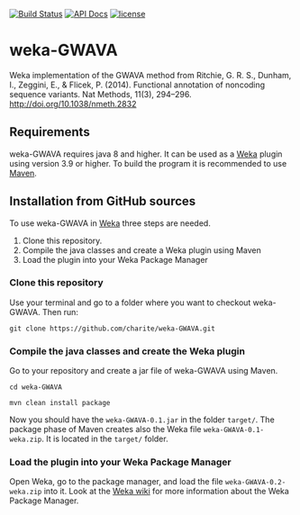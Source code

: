 [![Build Status](https://travis-ci.org/charite/weka-GWAVA.svg?branch=master)](https://travis-ci.org/charite/weka-GWAVA)
[![API Docs](https://img.shields.io/badge/api-v0.1-blue.svg?style=flat)](http://charite.github.io/weka-GWAVA/api/0.1/)
[![license](https://img.shields.io/badge/licence-GNU%20GPLv3-blue.svg)](https://www.gnu.org/licenses/gpl-3.0.txt)

# weka-GWAVA

Weka implementation of the GWAVA method from 
Ritchie, G. R. S., Dunham, I., Zeggini, E., & Flicek, P. (2014). Functional annotation of noncoding sequence variants. Nat Methods, 11(3), 294–296. http://doi.org/10.1038/nmeth.2832

## Requirements

weka-GWAVA requires java 8 and higher. It can be used as a [Weka](http://www.cs.waikato.ac.nz/~ml/weka/) plugin using version 3.9 or higher. To build the program it is recommended to use [Maven](https://maven.apache.org/).

## Installation from GitHub sources

To use weka-GWAVA in [Weka](http://www.cs.waikato.ac.nz/~ml/weka/) three steps are needed.

1. Clone this repository.
2. Compile the java classes and create a Weka plugin using Maven   
3. Load the plugin into your Weka Package Manager

### Clone this repository

Use your terminal and go to a folder where you want to checkout weka-GWAVA. Then run:

```
git clone https://github.com/charite/weka-GWAVA.git
```

### Compile the java classes and create the Weka plugin

Go to your repository and create a jar file of weka-GWAVA using Maven.

```
cd weka-GWAVA

mvn clean install package
```

Now you should have the  `weka-GWAVA-0.1.jar` in the folder `target/`. The package phase of Maven creates also the Weka  file `weka-GWAVA-0.1-weka.zip`. It is located in the `target/` folder.

### Load the plugin into your Weka Package Manager

Open Weka, go to the package manager, and load the file `weka-GWAVA-0.2-weka.zip` into it.  Look at the [Weka wiki](http://weka.wikispaces.com/How+do+I+use+the+package+manager%3F) for more information about the Weka Package Manager.

